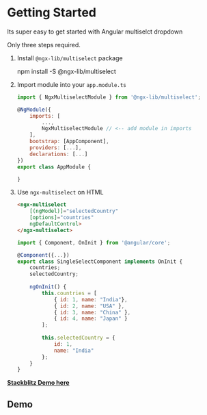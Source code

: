 # Getting Started

Its super easy to get started with Angular multiselct dropdown

Only three steps required.

1.  Install `@ngx-lib/multiselect` package

    <code-example language="sh" class="code-shell">
    npm install -S @ngx-lib/multiselect
    </code-example>

2.  Import module into your `app.module.ts`
    ```js
    import { NgxMultiselectModule } from '@ngx-lib/multiselect';

    @NgModule({
        imports: [
            ...,
            NgxMultiselectModule // <-- add module in imports
        ],
        bootstrap: [AppComponent],
        providers: [...],
        declarations: [...]
    })
    export class AppModule {

    }
    ```


3.  Use `ngx-multiselect` on HTML

    ```html
    <ngx-multiselect
        [(ngModel)]="selectedCountry"
        [options]="countries"
        ngDefaultControl>
    </ngx-multiselect>
    ```

    ```js
    import { Component, OnInit } from '@angular/core';
    
    @Component({...})
    export class SingleSelectComponent implements OnInit {
        countries;
        selectedCountry;
        
        ngOnInit() {
            this.countries = [
                { id: 1, name: "India"},
                { id: 2, name: "USA" },
                { id: 3, name: "China" },
                { id: 4, name: "Japan" }
            ];
        
            this.selectedCountry = {
                id: 1,
                name: "India"
            };
        }
    }
    ```

[**Stackblitz Demo here**](https://stackblitz.com/edit/ngx-multilselect)

## Demo

<ms-single-select></ms-single-select>
